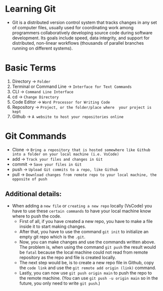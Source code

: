 # Learning Git
- Git is a distributed version control system that tracks changes in any set of computer files, usually used for coordinating work among programmers collaboratively developing source code during software development. Its goals include speed, data integrity, and support for distributed, non-linear workflows (thousands of parallel branches running on different systems).

# Basic Terms

1. Directory -> `Folder`
2. Terminal or Command Line -> `Interface for Text Commands`
3. CLI -> `Command Line Interface`
4. cd -> `Change Directory`
5. Code Editor -> `Word Processor for Writing Code`
6. Repository -> `Project, or the folder/place where  your project is kept`
7. Github -> `A website to host your repositories online`

# Git Commands

- Clone -> `Bring a repository that is hosted somewhere like Github into a folder on your local machine (i.e. VsCode)`
- add -> `Track your files and changes in Git`
- commit -> `Save your files in Git`
- push -> `Upload Git commits to a repo, like Github`
- pull -> `Download changes from remote repo to your local machine, the opposite of push`

## Additional details:
- When adding a `new file` or `creating a new repo` locally (VsCode) you have to use these `certain commands` to have your local machine know where to push the code.
  - First of all, if you have created a new repo, you have to make a file inside it to start making changes.
  - After that, you have to use the command `git init` to initialize an empty git repo which is the `.git`.
  - Now, you can make changes and use the commands written above. The problem is, when using the command `git push` the result would be `fatal` because the local machine could not read from remote repository as the repo and file is created locally.
  - The next step would be, is to create a new repo file in Github, copy the `code link` and use the `git remote add origin (link)` command. 
  - Lastly, you can now use `git push origin main` to push the repo to the remote machine. (You can use `git push -u origin main` so in the future, you only need to write `git push`.)